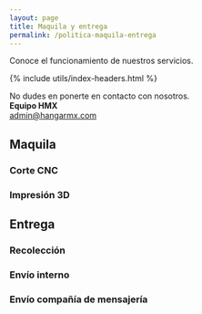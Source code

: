 ```yaml
---
layout: page
title: Maquila y entrega
permalink: /politica-maquila-entrega
---
```


Conoce el funcionamiento de nuestros servicios.

{% include utils/index-headers.html %}

No dudes en ponerte en contacto con nosotros.  
**Equipo HMX**  
[admin@hangarmx.com](mailto:admin@hangarmx.com)


## Maquila
### Corte CNC
### Impresión 3D
## Entrega
### Recolección
### Envío interno
### Envío compañía de mensajería
